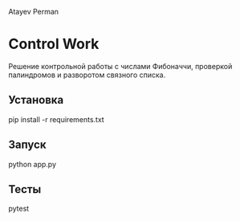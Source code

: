Atayev Perman

# Control Work
Решение контрольной работы с числами Фибоначчи, проверкой палиндромов и разворотом связного списка.

## Установка
pip install -r requirements.txt

## Запуск
python app.py

## Тесты
pytest
